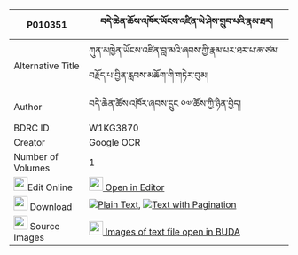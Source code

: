 |P010351|བདེ་ཆེན་ཆོས་འཁོར་ཡོངས་འཛིན་ཡེ་ཤེས་གྲུབ་པའི་རྣམ་ཐར། 
| --- | --- 
|Alternative Title |ཀུན་མཁྱེན་ཡོངས་འཛིན་བླ་མའི་ཞབས་ཀྱི་རྣམ་པར་ཐར་པ་ཆ་ཙམ་བརྗོད་པ་བྱིན་རླབས་མཆོག་གི་གཏེར་བུམ།
|Author| བདེ་ཆེན་ཆོས་འཁོར་ཞབས་དྲུང ༠༧་ཆོས་ཀྱི་ཉིན་བྱེད།
|BDRC ID | W1KG3870
|Creator | Google OCR
|Number of Volumes| 1
|<img width="25" src="https://img.icons8.com/color/25/000000/edit-property.png">Edit Online| [<img width="25" src="https://avatars.githubusercontent.com/u/45091458?s=200&v=4"> Open in Editor](http://editor.openpecha.org/P010351)
|<img width="25" src="https://img.icons8.com/fluent/48/000000/download-2.png"/>  Download | [![](https://img.icons8.com/color/20/000000/txt.png)Plain Text](https://github.com/Openpecha/P010351/releases/download/v1/dechen_chokhor_yongdzin_yeshe__plain_P010351.zip), [![](https://img.icons8.com/color/20/000000/txt.png)Text with Pagination](https://github.com/Openpecha/P010351/releases/download/v1/dechen_chokhor_yongdzin_yeshe__pages_P010351.zip)
|<img width="25" src="https://img.icons8.com/plasticine/100/000000/pictures-folder.png"/>  Source Images | [<img width="25" src="https://library.bdrc.io/icons/BUDA-small.svg"> Images of text file open in BUDA](https://library.bdrc.io/show/bdr:W1KG3870)